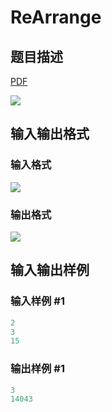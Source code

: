 # ReArrange

## 题目描述

[problemUrl]: https://uva.onlinejudge.org/index.php?option=com_onlinejudge&Itemid=8&category=18&page=show_problem&problem=1599

[PDF](https://uva.onlinejudge.org/external/106/p10658.pdf)

![](https://cdn.luogu.com.cn/upload/vjudge_pic/UVA10658/14159441a27a35fda944077645581190a8ff612b.png)

## 输入输出格式

### 输入格式

![](https://cdn.luogu.com.cn/upload/vjudge_pic/UVA10658/101ab1ea899150bc73b876dcedbd6271622a37d6.png)

### 输出格式

![](https://cdn.luogu.com.cn/upload/vjudge_pic/UVA10658/66c6e28e65b3cbe1133404c43fa0027465e431f3.png)

## 输入输出样例

### 输入样例 #1

```cpp
2
3
15
```


### 输出样例 #1

```cpp
3
14043
```


